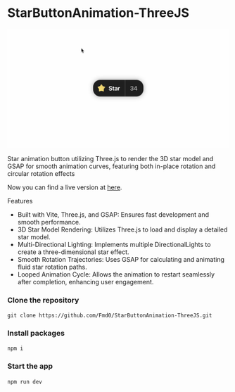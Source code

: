 # StarButtonAnimation-ThreeJS

![screenshot](https://github.com/Fmd0/assets/blob/main/projectImage/starAnimation/starAnimation0.jpg?raw=true)

Star animation button utilizing Three.js to render the 3D star model and GSAP for smooth animation curves, featuring both in-place rotation and circular rotation effects

Now you can find a live version at [here](https://fmd0.github.io/pages/starAnimation/).

Features
- Built with Vite, Three.js, and GSAP: Ensures fast development and smooth performance. 
- 3D Star Model Rendering: Utilizes Three.js to load and display a detailed star model. 
- Multi-Directional Lighting: Implements multiple DirectionalLights to create a three-dimensional star effect. 
- Smooth Rotation Trajectories: Uses GSAP for calculating and animating fluid star rotation paths. 
- Looped Animation Cycle: Allows the animation to restart seamlessly after completion, enhancing user engagement.


### Clone the repository

```shell
git clone https://github.com/Fmd0/StarButtonAnimation-ThreeJS.git
```

### Install packages

```shell
npm i
```

### Start the app

```shell
npm run dev
```

